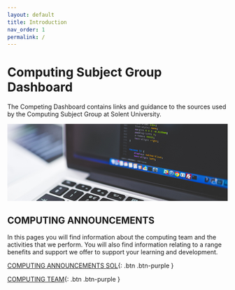 ```yaml
---
layout: default
title: Introduction
nav_order: 1
permalink: /
---
```




# Computing Subject Group Dashboard

The Competing Dashboard contains links and guidance to the sources used by the Computing Subject Group at Solent University.

![Computer](docs/images/pexels-negative-space-160107_DATS.jpg)

## COMPUTING ANNOUNCEMENTS

In this pages you will find information about the computing team and the activities that we perform.  You will also find information relating to a range benefits and support we offer to support your learning and development.

[COMPUTING ANNOUNCEMENTS SOL](https://learn.solent.ac.uk/course/view.php?id=22663&section=0#tabs-tree-start){: .btn .btn-purple } 


[COMPUTING TEAM](https://learn.solent.ac.uk/course/view.php?id=22663&section=1#tabs-tree-start){: .btn .btn-purple } 
